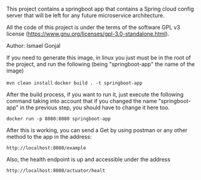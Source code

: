 This project contains a springboot app that contains a Spring cloud config server that will be left for any future microservice
 architecture.

All the code of this project is under the terms of the software GPL v3 license
(https://www.gnu.org/licenses/gpl-3.0-standalone.html).

Author:
Ismael Gonjal

If you need to generate this image, in linux you just must be in the root of the project, and run the following (being 
"springboot-app" the name of the image)

```mvn clean install```
```docker build . -t springboot-app```


After the build process, if you want to run it, just execute the following command taking into account that if you 
changed the name "springboot-app" in the previous step, you should have to change it here too.

```docker run -p 8080:8080 springboot-app```

After this is working, you can send a Get by using postman or any other method to the app in the address:

```http://localhost:8080/example``` 

Also, the health endpoint is up and accessible under the address

```http://localhost:8080/actuator/healt``` 